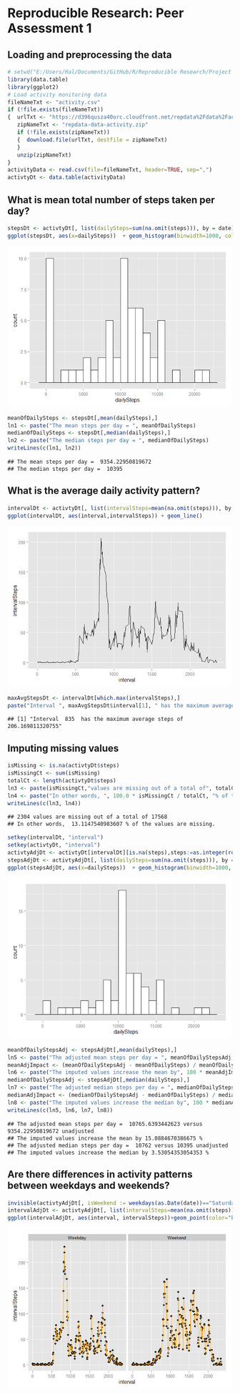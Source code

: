 # Reproducible Research: Peer Assessment 1


## Loading and preprocessing the data


```r
# setwd("E:/Users/Hal/Documents/GitHub/R/Reproducible Research/Project 1/Reproducible-Research-Project-One/RepData_PeerAssessment1")
library(data.table)
library(ggplot2)
# Load activity monitoring data
fileNameTxt <- "activity.csv"
if (!file.exists(fileNameTxt))
{  urlTxt <- "https://d396qusza40orc.cloudfront.net/repdata%2Fdata%2Factivity.zip"
   zipNameTxt <- "repdata-data-activity.zip"
   if (!file.exists(zipNameTxt))
   {  download.file(urlTxt, destfile = zipNameTxt)
   }
   unzip(zipNameTxt)
}
activityData <- read.csv(file=fileNameTxt, header=TRUE, sep=",")
activtyDt <- data.table(activityData)
```

## What is mean total number of steps taken per day?

```r
stepsDt <- activtyDt[, list(dailySteps=sum(na.omit(steps))), by = date]
ggplot(stepsDt, aes(x=dailySteps))  + geom_histogram(binwidth=1000, col="black", fill="white")
```

![](PA1_template_files/figure-html/unnamed-chunk-2-1.png) 

```r
meanOfDailySteps <- stepsDt[,mean(dailySteps),]
ln1 <- paste("The mean steps per day = ", meanOfDailySteps)
medianOfDailySteps <- stepsDt[,median(dailySteps),]
ln2 <- paste("The median steps per day = ", medianOfDailySteps)
writeLines(c(ln1, ln2))
```

```
## The mean steps per day =  9354.22950819672
## The median steps per day =  10395
```
## What is the average daily activity pattern?

```r
intervalDt <- activtyDt[, list(intervalSteps=mean(na.omit(steps))), by = interval]
ggplot(intervalDt, aes(interval,intervalSteps)) + geom_line()
```

![](PA1_template_files/figure-html/unnamed-chunk-3-1.png) 

```r
maxAvgStepsDt <- intervalDt[which.max(intervalSteps),]
paste("Interval ", maxAvgStepsDt$interval[1], " has the maximum average steps of ", maxAvgStepsDt$intervalSteps[1])
```

```
## [1] "Interval  835  has the maximum average steps of  206.169811320755"
```
## Imputing missing values

```r
isMissing <- is.na(activtyDt$steps)
isMissingCt <- sum(isMissing)
totalCt <- length(activtyDt$steps)
ln3 <- paste(isMissingCt,"values are missing out of a total of", totalCt)
ln4 <- paste("In other words, ", 100.0 * isMissingCt / totalCt, "% of the values are missing.")
writeLines(c(ln3, ln4))
```

```
## 2304 values are missing out of a total of 17568
## In other words,  13.1147540983607 % of the values are missing.
```

```r
setkey(intervalDt, "interval")
setkey(activtyDt, "interval")
activtyAdjDt <- activtyDt[intervalDt][is.na(steps),steps:=as.integer(round(intervalSteps))][,intervalSteps:=NULL]
stepsAdjDt <- activtyAdjDt[, list(dailySteps=sum(na.omit(steps))), by = date]
ggplot(stepsAdjDt, aes(x=dailySteps))  + geom_histogram(binwidth=1000, col="black", fill="white")
```

![](PA1_template_files/figure-html/unnamed-chunk-4-1.png) 

```r
meanOfDailyStepsAdj <- stepsAdjDt[,mean(dailySteps),]
ln5 <- paste("The adjusted mean steps per day = ", meanOfDailyStepsAdj, "versus", meanOfDailySteps, "unadjusted")
meanAdjImpact <- (meanOfDailyStepsAdj - meanOfDailySteps) / meanOfDailySteps;
ln6 <- paste("The imputed values increase the mean by", 100 * meanAdjImpact, "%")
medianOfDailyStepsAdj <- stepsAdjDt[,median(dailySteps),]
ln7 <- paste("The adjusted median steps per day = ", medianOfDailyStepsAdj, "versus", medianOfDailySteps, "unadjusted")
medianAdjImpact <- (medianOfDailyStepsAdj - medianOfDailySteps) / medianOfDailySteps;
ln8 <- paste("The imputed values increase the median by", 100 * medianAdjImpact, "%")
writeLines(c(ln5, ln6, ln7, ln8))
```

```
## The adjusted mean steps per day =  10765.6393442623 versus 9354.22950819672 unadjusted
## The imputed values increase the mean by 15.0884670386675 %
## The adjusted median steps per day =  10762 versus 10395 unadjusted
## The imputed values increase the median by 3.53054353054353 %
```
## Are there differences in activity patterns between weekdays and weekends?

```r
invisible(activtyAdjDt[, isWeekend := weekdays(as.Date(date))=="Saturday" | weekdays(as.Date(date))=="Sunday"])
intervalAdjDt <- activtyAdjDt[, list(intervalSteps=mean(na.omit(steps))), by = list(interval, isWeekend)][,weekdayCatg := ifelse(isWeekend, "Weekend", "Weekday")][,isWeekend:=NULL];
ggplot(intervalAdjDt, aes(interval, intervalSteps))+geom_point(color="black")+facet_wrap(~weekdayCatg, ncol=2)+geom_line(color="orange")
```

![](PA1_template_files/figure-html/unnamed-chunk-5-1.png) 
